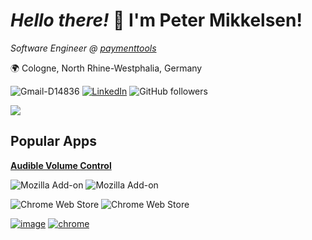 # *Hello there!* 👋 I'm Peter Mikkelsen!
*Software Engineer @ [paymenttools](https://www.paymenttools.com/en])*

🌍 Cologne, North Rhine-Westphalia, Germany

![Gmail-D14836](https://github.com/peterphmikkelsen/peterphmikkelsen/assets/31919921/db0b84ea-ec61-4cc5-b0e4-9923f7a99c19)
[![LinkedIn](https://img.shields.io/badge/linkedin-%230077B5.svg?style=flat-square&logo=linkedin&logoColor=white)](https://www.linkedin.com/in/peter-mikkelsen-9a3b60208/)
![GitHub followers](https://img.shields.io/github/followers/peterphmikkelsen?label=Follow&style=social)







<img src="https://github-profile-summary-cards.vercel.app/api/cards/profile-details?username=peterphmikkelsen&theme=github_dark"></img>

## Popular Apps
[**Audible Volume Control**](https://github.com/peterphmikkelsen/audible-volume-control/tree/main)

![Mozilla Add-on](https://img.shields.io/amo/users/audible-volume-control?color=purple&label=firefox%20users)
![Mozilla Add-on](https://img.shields.io/amo/stars/audible-volume-control?color=purple&label=firefox%20rating)

![Chrome Web Store](https://img.shields.io/chrome-web-store/users/djbhnpbemmoeenglcdojbkmpdmlcgeoi?color=blue&label=chrome%20users)
![Chrome Web Store](https://img.shields.io/chrome-web-store/stars/djbhnpbemmoeenglcdojbkmpdmlcgeoi?color=blue&label=chrome%20rating)

[![image](https://user-images.githubusercontent.com/31919921/155532905-cc5389f1-d7be-42fb-afc8-caa2f355feeb.png)](https://addons.mozilla.org/en-US/firefox/addon/audible-volume-control/)
[![chrome](https://user-images.githubusercontent.com/31919921/169718682-953bb1b8-a6c7-4663-8402-91e352a9286b.png)](https://chrome.google.com/webstore/detail/audible-audio-control/djbhnpbemmoeenglcdojbkmpdmlcgeoi)
